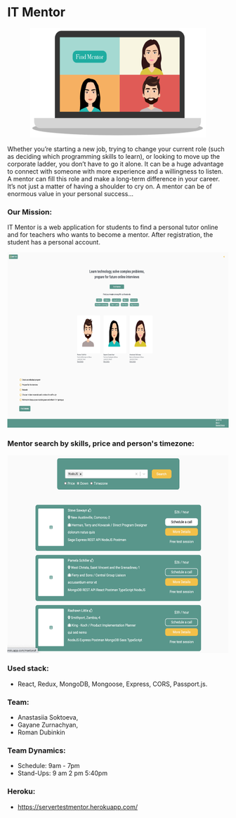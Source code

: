 #  IT Mentor
<p align="center">
  <img width="400" height="250" src="https://github.com/anastasiiasok/IT-Mentor/blob/main/client/public/us.png">
</p>

Whether you’re starting a new job, trying to change your current role (such as deciding which programming skills to learn), or looking to move up the corporate ladder, you don’t have to go it alone. It can be a huge advantage to connect with someone with more experience and a willingness to listen. \
A mentor can fill this role and make a long-term difference in your career.
It’s not just a matter of having a shoulder to cry on. A mentor can be of enormous value in your personal success...

### Our Mission:
IT Mentor is a web application for students to find a personal tutor online and for teachers who wants to become a mentor.
After registration, the student has a personal account.

<p align="center">
  <img width="700" height="400" src="https://github.com/anastasiiasok/IT-Mentor/blob/main/client/public/web.png">
</p>


### Mentor search by skills, price and person's timezone:

<p align="center">
  <img width="700" height="450" src="https://github.com/anastasiiasok/IT-Mentor/blob/main/client/public/data.png">
</p>


### Used stack: 
 * React, Redux, MongoDB, Mongoose, Express, CORS, Passport.js. 

### Team:
* Anastasiia Soktoeva,
* Gayane Zurnachyan,
* Roman Dubinkin


### Team Dynamics:
* Schedule: 9am - 7pm
* Stand-Ups:
9 am
2 pm
5:40pm

### Heroku:
* https://servertestmentor.herokuapp.com/

